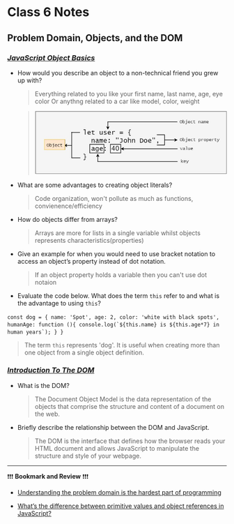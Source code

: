 # Class 6 Notes

## **Problem Domain, Objects, and the DOM**

### [*JavaScript Object Basics*](https://developer.mozilla.org/en-US/docs/Learn/JavaScript/Objects/Basics)

- How would you describe an object to a non-technical friend you grew up with?

  > Everything related to you like your first name, last name, age, eye color
  > Or anythng related to a car like model, color, weight

  > ![Objects](./images/objects.jpg)

- What are some advantages to creating object literals?

  > Code organization, won't pollute as much as functions, convienence/efficiency

- How do objects differ from arrays?

  > Arrays are more for lists in a single variable whilst objects represents characteristics(properties)

- Give an example for when you would need to use bracket notation to access an object’s property instead of dot notation.

  > If an object property holds a variable then you can't use dot notaion

- Evaluate the code below. What does the term `this` refer to and what is the advantage to using `this`?

``const dog = {
  name: 'Spot',
  age: 2,
  color: 'white with black spots',
  humanAge: function (){
    console.log(`${this.name} is ${this.age*7} in human years`);
  }
}``

  > The term `this` represents 'dog'. It is useful when creating more than one object from a single object definition.

### [*Introduction To The DOM*](https://developer.mozilla.org/en-US/docs/Web/API/Document_Object_Model/Introduction)

- What is the DOM?

  > The Document Object Model is the data representation of the objects that comprise the structure and content of a document on the web.

- Briefly describe the relationship between the DOM and JavaScript.

  > The DOM is the interface that defines how the browser reads your HTML document and allows JavaScript to manipulate the structure and style of your webpage.

--------------

❗❗❗ **Bookmark and Review** ❗❗❗

- [Understanding the problem domain is the hardest part of programming](http://simpleprogrammer.com/2013/07/15/understanding-the-problem-domain-is-the-hardest-part-of-programming)

- [What’s the difference between primitive values and object references in JavaScript?](https://betterprogramming.pub/intermediate-javascript-whats-the-difference-between-primitive-values-and-object-references-e863d70677b)